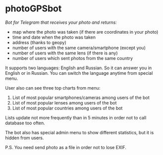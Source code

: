 # photoGPSbot

*Bot for Telegram that receives your photo and returns:*
 - map where the photo was taken (if there are coordinates in your photo)
 - time and date when the photo was taken
 - address (thanks to geopy)
 - number of users with the same camera/smartphone (except you)
 - number of users with the same lens (if there is any)
 - number of users which sent photos from the same country

It supports two languages: English and Russian.
So it can answer you in English or in Russian. You can switch the language anytime from special menu.

User also can see three top charts from menu:
1. List of most popular smartphones/cameras among users of the bot
2. List of most popular lenses among users of the bot
3. List of most popular countries among users of the bot

Lists update not more frequently than in 5 minutes in order not to call database too often.

The bot also has special admin menu to show different statistics, but it is hidden from users.

P.S. You need send photo as a file in order not to lose EXIF.

